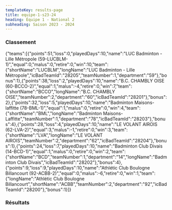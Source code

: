 ```yaml
---
templateKey: results-page
title: equipe-1-s23-24
heading: Équipe 1 - National 2
subheading: Saison 2023 - 2024
---
```

### Classement

<teamranking>{"teams":[{"points":51,"loss":0,"playedDays":10,"name":"LUC Badminton - Lille Métropole (59-LUCBLM-1)","equal":0,"malus":0,"retire":0,"win":10,"team":{"shortName":"LUCBLM","longName":"LUC Badminton - Lille Métropole","icBadTeamId":"28205","teamNumber":1,"department":"59"},"bonus":1},{"points":38,"loss":2,"playedDays":10,"name":"B.C. CHAMBLY OISE (60-BCCO-2)","equal":1,"malus":-4,"retire":0,"win":7,"team":{"shortName":"BCCO","longName":"B.C. CHAMBLY OISE","teamNumber":2,"department":"60","icBadTeamId":"28201"},"bonus":2},{"points":32,"loss":5,"playedDays":10,"name":"Badminton Maisons-laffitte (78-BML-1)","equal":1,"malus":0,"retire":0,"win":4,"team":{"shortName":"BML","longName":"Badminton Maisons-Laffitte","teamNumber":1,"department":"78","icBadTeamId":"28203"},"bonus":4},{"points":28,"loss":4,"playedDays":10,"name":"LE VOLANT AIROIS (62-LVA-2)","equal":3,"malus":-1,"retire":0,"win":3,"team":{"shortName":"LVA","longName":"LE VOLANT AIROIS","teamNumber":2,"department":"62","icBadTeamId":"28204"},"bonus":1},{"points":24,"loss":7,"playedDays":10,"name":"Badminton Club Divais (14-BCD-1)","equal":1,"malus":0,"retire":0,"win":2,"team":{"shortName":"BCD","teamNumber":1,"department":"14","longName":"Badminton Club Divais","icBadTeamId":"28202"},"bonus":4},{"points":9,"loss":9,"playedDays":10,"name":"Athlétic Club Boulogne Billancourt (92-ACBB-2)","equal":0,"malus":-6,"retire":0,"win":1,"team":{"longName":"Athlétic Club Boulogne Billancourt","shortName":"ACBB","teamNumber":2,"department":"92","icBadTeamId":"28200"},"bonus":1}]}</teamranking>

### Résultats